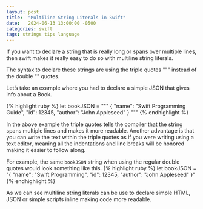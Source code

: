 ```yaml
---
layout: post
title:  "Multiline String Literals in Swift"
date:   2024-06-13 13:00:00 -0500
categories: swift
tags: strings tips language
---
```


If you want to declare a string that is really long or spans over multiple lines, then swift makes it really easy to do so with multiline string literals.

The syntax to declare these strings are using the triple quotes """ instead of the double "" quotes.

Let’s take an example where you had to declare a simple JSON that gives info about a Book.

{% highlight ruby %}
let bookJSON = """
{
    "name": "Swift Programming Guide",
    "id": 12345,
    "author": "John Appleseed"
}
"""
{% endhighlight %}

In the above example the triple quotes tells the compiler that the string spans multiple lines
and makes it more readable. Another advantage is that you can write the text within the triple quotes as if you were
writing using a text editor, meaning all the indentations and line breaks will be honored making it easier to follow along.

For example, the same `bookJSON` string when using the regular double quotes would look something like this.
{% highlight ruby %}
let bookJSON = "{ \"name\": \"Swift Programming\", \"id\": 12345, \"author\": \"John Appleseed\" }"
{% endhighlight %}

As we can see multiline string literals can be use to declare simple HTML, JSON or simple scripts inline making code more readable.
